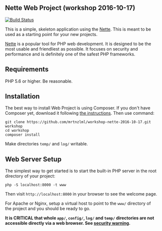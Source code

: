 Nette Web Project (workshop 2016-10-17)
--------------------------------------

[![Build Status](https://travis-ci.org/mrtnzlml/workshop-nette-2016-10-17.svg?branch=master)](https://travis-ci.org/mrtnzlml/workshop-nette-2016-10-17)

This is a simple, skeleton application using the [Nette](https://nette.org). This is meant to
be used as a starting point for your new projects.

[Nette](https://nette.org) is a popular tool for PHP web development.
It is designed to be the most usable and friendliest as possible. It focuses
on security and performance and is definitely one of the safest PHP frameworks.


Requirements
------------

PHP 5.6 or higher. Be reasonable.

Installation
------------

The best way to install Web Project is using Composer. If you don't have Composer yet,
download it following [the instructions](https://doc.nette.org/composer). Then use command:

	git clone https://github.com/mrtnzlml/workshop-nette-2016-10-17.git workshop
	cd workshop
	composer install

Make directories `temp/` and `log/` writable.

Web Server Setup
----------------

The simplest way to get started is to start the built-in PHP server in the root directory of your project:

	php -S localhost:8000 -t www

Then visit `http://localhost:8000` in your browser to see the welcome page.

For Apache or Nginx, setup a virtual host to point to the `www/` directory of the project and you
should be ready to go.

**It is CRITICAL that whole `app/`, `config/`, `log/` and `temp/` directories are not accessible directly
via a web browser. See [security warning](https://nette.org/security-warning).**

